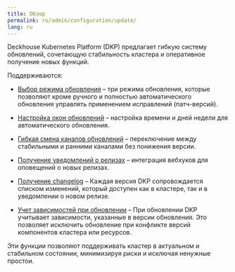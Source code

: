 ```yaml
---
title: Обзор
permalink: ru/admin/configuration/update/
lang: ru
---
```


Deckhouse Kubernetes Platform (DKP) предлагает гибкую систему обновлений, сочетающую стабильность кластера и оперативное получение новых функций.

Поддерживаются:

- [Выбор режима обновления](configuration.html#режимы-обновления) – три режима обновления, которые позволяют кроме ручного и полностью автоматического обновления управлять применением исправлений (патч-версий).

- [Настройка окон обновлений](configuration.html#окна-обновлений) – настройка времени и дней недели для автоматического обновления.

- [Гибкая смена каналов обновлений](../../../architecture/updating.html#каналы-обновлений) – переключение между стабильными и ранними каналами без понижения версии.

- [Получение уведомлений о релизах](notifications.html#настройка-уведомлений) – интеграция вебхуков для оповещений о новых релизах.

- [Получение changelog](../../../architecture/updating.html#получение-истории-изменений-changelog) – Каждая версия DKP сопровождается списком изменений, который доступен как в кластере, так и в уведомлении о новом релизе.
  
- [Учет зависимостей при обновлении](../../../architecture/updating.html#проверка-зависимостей-при-обновлении) – При обновлении DKP учитывает зависимости, указанные в версии обновления. Это позволяет исключить обновление при конфликте версий компонентов кластера или ресурсов.

Эти функции позволяют поддерживать кластер в актуальном и стабильном состоянии, минимизируя риски и исключая ненужные простои.
